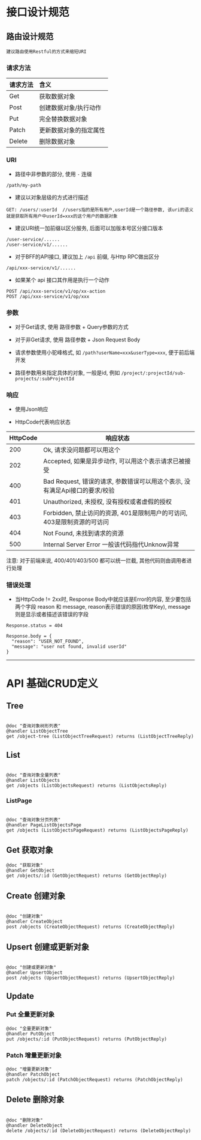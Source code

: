 # 接口设计规范 

## 路由设计规范 


```
建议路由使用Restful的方式来缩短URI
```

### 请求方法 

| 请求方法   | 含义          |
|:-------|:------------|
| Get    | 获取数据对象      |
| Post   | 创建数据对象/执行动作 |
| Put    | 完全替换数据对象    |
| Patch  | 更新数据对象的指定属性 |
| Delete | 删除数据对象      |

### URI 

- 路径中非参数的部分, 使用 `-` 连缀 


```
/path/my-path
```

- 建议以对象层级的方式进行描述 


```
GET: /users/:userId  //users指的是所有用户,userId是一个路径参数, 该uri的语义就是获取所有用户中userId=xxx的这个用户的数据对象
```

- 建议URI统一加前缀以区分服务, 后面可以加版本号区分接口版本 


```
/user-service/......
/user-service/v1/......
```

- 对于BFF的API接口, 建议加上 `/api` 前缀, 与Http RPC做出区分
```
/api/xxx-service/v1/......
```

- 如果某个 api 接口其作用是执行一个动作
```
POST /api/xxx-service/v1/op/xx-action
POST /api/xxx-service/v1/op/xxx
```

### 参数 

- 对于Get请求, 使用 路径参数 + Query参数的方式 

- 对于非Get请求, 使用 路径参数 + Json Request Body 

- 请求参数使用小驼峰格式, 如 `/path?userName=xxx&userType=xxx`, 便于前后端开发 

- 路径参数用来指定具体的对象, 一般是id, 例如 `/project/:projectId/sub-projects/:subProjectId`

### 响应 

- 使用Json响应 

- HttpCode代表响应状态  

| HttpCode | 响应状态                                             |
|----------|--------------------------------------------------|
| 200      | Ok, 请求没问题都可以用这个                                  |
| 202      | Accepted, 如果是异步动作, 可以用这个表示请求已被接受                 |
| 400      | Bad Request, 错误的请求, 参数错误可以用这个表示, 没有满足Api接口的要求/校验 |
| 401      | Unauthorized, 未授权, 没有授权或者虚假的授权                   |
| 403      | Forbidden, 禁止访问的资源, 401是限制用户的可访问, 403是限制资源的可访问   |
| 404      | Not Found, 未找到请求的资源                              |
| 500      | Internal Server Error 一般该代码指代Unknow异常            |

注意: 对于前端来说, 400/401/403/500 都可以统一拦截, 其他代码则由调用者进行处理 

### 错误处理 

- 当HttpCode != 2xx时, Response Body中就应该是Error的内容, 至少要包括两个字段 reason 和 message, reason表示错误的原因(枚举Key), message则是显示或者描述该错误的字段 


```
Response.status = 404

Response.body = {
  "reason": "USER_NOT_FOUND",
  "message": "user not found, invalid userId"
}
```



---

# API 基础CRUD定义


## Tree

```api

@doc "查询对象树形列表"
@handler ListObjectTree
get /object-tree (ListObjectTreeRequest) returns (ListObjectTreeReply)

```

## List

```api

@doc "查询对象全量列表"
@handler ListObjects
get /objects (ListObjectsRequest) returns (ListObjectsReply)

```

### ListPage

```api

@doc "查询对象分页列表"
@handler PageListObjectsPage
get /objects (ListObjectsPageRequest) returns (ListObjectsPageReply)

```



## Get 获取对象

```api 
@doc "获取对象"
@handler GetObject
get /objects/:id (GetObjectRequest) returns (GetObjectReply)

```

## Create 创建对象

```api

@doc "创建对象"
@handler CreateObject
post /objects (CreateObjectRequest) returns (CreateObjectReply)

```


## Upsert 创建或更新对象

```api

@doc "创建或更新对象"
@handler UpsertObject
post /objects (UpsertObjectRequest) returns (UpsertObjectReply)

```

## Update

### Put 全量更新对象

```api
@doc "全量更新对象"
@handler PutObject
put /objects/:id (PutObjectRequest) returns (PutObjectReply)

```

### Patch 增量更新对象

```api
@doc "增量更新对象"
@handler PatchObject
patch /objects/:id (PatchObjectRequest) returns (PatchObjectReply)

```


## Delete 删除对象


```api

@doc "删除对象"
@handler DeleteObject
delete /objects/:id (DeleteObjectRequest) returns (DeleteObjectReply)

```











